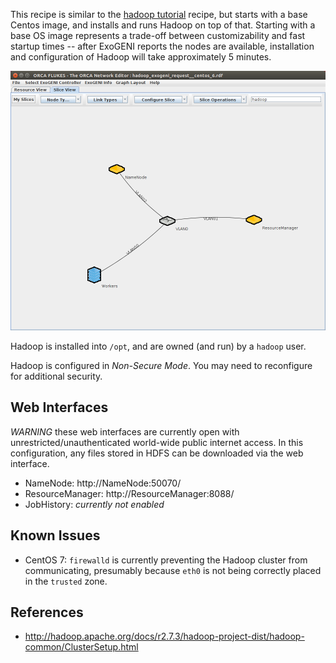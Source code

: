 This recipe is similar to the [hadoop tutorial](../hadoop-tutorial/) recipe, but starts with a base Centos image, and installs and runs Hadoop on top of that.  Starting with a base OS image represents a trade-off between customizability and fast startup times -- after ExoGENI reports the nodes are available, installation and configuration of Hadoop will take approximately 5 minutes.

![Hadoop ExoGENI Request Topology](hadoop_exogeni_request_topology.png)

Hadoop is installed into `/opt`, and are owned (and run) by a `hadoop` user.

Hadoop is configured in _Non-Secure Mode_.  You may need to reconfigure for additional security.

## Web Interfaces
_WARNING_ these web interfaces are currently open with unrestricted/unauthenticated world-wide public internet access.  In this configuration, any files stored in HDFS can be downloaded via the web interface.
* NameNode: http://NameNode:50070/
* ResourceManager: http://ResourceManager:8088/
* JobHistory: _currently not enabled_

## Known Issues
* CentOS 7: `firewalld` is currently preventing the Hadoop cluster from communicating, presumably because `eth0` is not being correctly placed in the `trusted` zone.

## References
* http://hadoop.apache.org/docs/r2.7.3/hadoop-project-dist/hadoop-common/ClusterSetup.html
